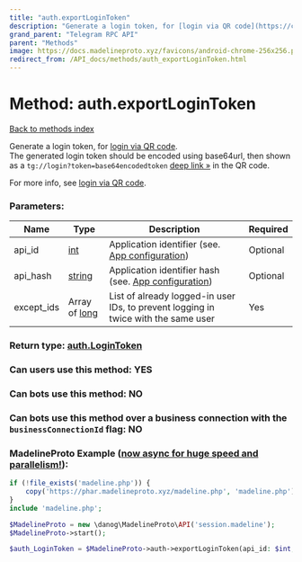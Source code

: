 ```yaml
---
title: "auth.exportLoginToken"
description: "Generate a login token, for [login via QR code](https://core.telegram.org/api/qr-login).  "
grand_parent: "Telegram RPC API"
parent: "Methods"
image: https://docs.madelineproto.xyz/favicons/android-chrome-256x256.png
redirect_from: /API_docs/methods/auth_exportLoginToken.html
---
```

# Method: auth.exportLoginToken
[Back to methods index](index.html)



Generate a login token, for [login via QR code](https://core.telegram.org/api/qr-login).  
The generated login token should be encoded using base64url, then shown as a `tg://login?token=base64encodedtoken` [deep link »](https://core.telegram.org/api/links#qr-code-login-links) in the QR code.

For more info, see [login via QR code](https://core.telegram.org/api/qr-login).

### Parameters:

| Name     |    Type       | Description | Required |
|----------|---------------|-------------|----------|
|api\_id|[int](/API_docs/types/int.html) | Application identifier (see. [App configuration](https://core.telegram.org/myapp)) | Optional|
|api\_hash|[string](/API_docs/types/string.html) | Application identifier hash (see. [App configuration](https://core.telegram.org/myapp)) | Optional|
|except\_ids|Array of [long](/API_docs/types/long.html) | List of already logged-in user IDs, to prevent logging in twice with the same user | Yes|


### Return type: [auth.LoginToken](/API_docs/types/auth.LoginToken.html)

### Can users use this method: **YES**


### Can bots use this method: **NO**


### Can bots use this method over a business connection with the `businessConnectionId` flag: **NO**


### MadelineProto Example ([now async for huge speed and parallelism!](https://docs.madelineproto.xyz/docs/ASYNC.html)):


```php
if (!file_exists('madeline.php')) {
    copy('https://phar.madelineproto.xyz/madeline.php', 'madeline.php');
}
include 'madeline.php';

$MadelineProto = new \danog\MadelineProto\API('session.madeline');
$MadelineProto->start();

$auth_LoginToken = $MadelineProto->auth->exportLoginToken(api_id: $int, api_hash: 'string', except_ids: [$long, $long], );
```

